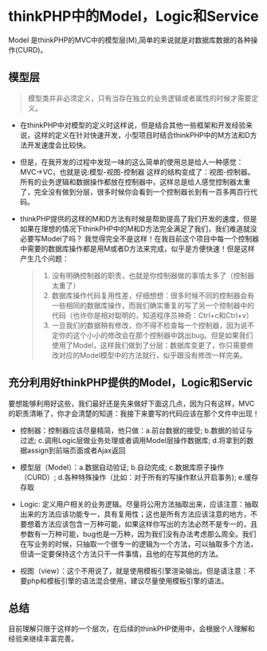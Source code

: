 # thinkPHP中的Model，Logic和Service   
Model 是thinkPHP的MVC中的模型层(M),简单的来说就是对数据库数据的各种操作(CURD)。

## 模型层   
> 模型类并非必须定义，只有当存在独立的业务逻辑或者属性的时候才需要定义。

* 在thinkPHP中对模型的定义时这样说，但是结合其他一些框架和开发经验来说，这样的定义在针对快速开发，小型项目时结合thinkPHP中的M方法和D方法开发速度会比较快。

* 但是，在我开发的过程中发现一味的这么简单的使用总是给人一种感觉：MVC->VC，也就是说:模型-视图-控制器 这样的结构变成了：视图-控制器。所有的业务逻辑和数据操作都放在控制器中，这样总是给人感觉控制器太重了，完全没有做到分层，很多时候你会看到一个控制器长到有一百多两百行代码。   

* thinkPHP提供的这样的M和D方法有时候是帮助提高了我们开发的速度，但是如果在理想的情况下thinkPHP中的M和D方法完全满足了我们，我们难道就没必要写Model了吗？ 我觉得完全不是这样！在我目前这个项目中每一个控制器中需要的数据库操作都是用M或者D方法来完成，似乎是方便快速！但是这样产生几个问题：
    > 1. 没有明确控制器的职责，也就是你控制器做的事情太多了（控制器太重了）
    > 2. 数据库操作代码复用性差，仔细想想：很多时候不同的控制器会有一些相同的数据库操作，而我们确实重复的写了另一个控制器中的代码（也许你是相对聪明的，知道程序员神奇：Ctrl+c和Ctrl+v）
    > 3. 一旦我们的数据稍有修改，你不得不检查每一个控制器，因为说不定你的这个小小的修改会在那个控制器中跳出bug。但是如果我们使用了Model，这样我们做到了分层：数据库变更了，你只需要修改对应的Model模型中的方法就行，似乎跟没有修改一样完美。


## 充分利用好thinkPHP提供的Model，Logic和Servic   

要想能够利用好这些，我们最好还是先来做好下面这几点，因为只有这样，MVC的职责清晰了，你才会清楚的知道：我接下来要写的代码应该在那个文件中出现！

* 控制器：控制器应该尽量精简，他只做：a.前台数据的接受; b.数据的验证与过滤; c.调用Logic层做业务处理或者调用Model层操作数据库; d.将拿到的数据assign到前端页面或者Ajax返回    

* 模型层（Model）：a.数据自动验证; b.自动完成; c.数据库原子操作（CURD）; d.各种特殊操作（比如：对于所有的写操作默认开启事务); e.缓存存取    

* Logic: 定义用户相关的业务逻辑。尽量将公用方法抽取出来，应该注意：抽取出来的方法应该功能专一，具有复用性；这也是所有方法应该注意的地方，不要想着方法应该包含一万种可能，如果这样你写出的方法必然不是专一的，且参数有一万种可能，bug也是一万种，因为我们没有办法考虑那么周全。我们在写业务的时候，只抽取一个很专一的逻辑为一个方法，可以抽取多个方法，但请一定要保持这个方法只干一件事情，且他的在写其他的方法。    

* 视图（view）：这个不用说了，就是使用模板引擎渲染输出。但是请注意：不要php和模板引擎的语法混合使用，建议尽量使用模板引擎的语法。   

## 总结

目前理解只限于这样的一个层次，在后续的thinkPHP使用中，会根据个人理解和经验来继续丰富完善。  





